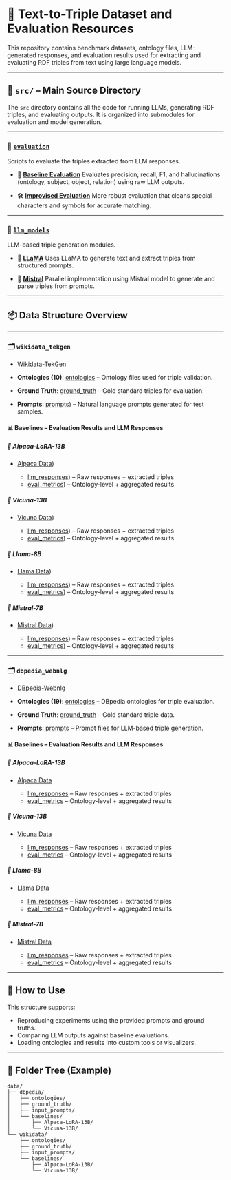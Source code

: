 # 🧠 Text-to-Triple Dataset and Evaluation Resources

This repository contains benchmark datasets, ontology files, LLM-generated responses, and evaluation results used for extracting and evaluating RDF triples from text using large language models.

---
## 🧠 `src/` – Main Source Directory

The `src` directory contains all the code for running LLMs, generating RDF triples, and evaluating outputs. It is organized into submodules for evaluation and model generation.

---

### 📂 [`evaluation`](https://github.com/Balramt/Text_to_Knowledge_Graph_Generation/tree/main/src/evaluation)

Scripts to evaluate the triples extracted from LLM responses.

* 📘 **[Baseline Evaluation](https://github.com/Balramt/Text_to_Knowledge_Graph_Generation/blob/main/src/evaluation/Baseline_evaluation.ipynb)**
  Evaluates precision, recall, F1, and hallucinations (ontology, subject, object, relation) using raw LLM outputs.

* 🛠️ **[Improvised Evaluation](https://github.com/Balramt/Text_to_Knowledge_Graph_Generation/blob/main/src/evaluation/Evaluation_improvised.ipynb)**
  More robust evaluation that cleans special characters and symbols for accurate matching.

---

### 🤖 [`llm_models`](https://github.com/Balramt/Text_to_Knowledge_Graph_Generation/tree/main/src/llm_models)

LLM-based triple generation modules.

* 🔹 **[LLaMA](https://github.com/Balramt/Text_to_Knowledge_Graph_Generation/blob/main/src/llm_models/llama_generator.py)**
  Uses LLaMA to generate text and extract triples from structured prompts.

* 🔹 **[Mistral](https://github.com/Balramt/Text_to_Knowledge_Graph_Generation/blob/main/src/llm_models/mistral_generator.py)**
  Parallel implementation using Mistral model to generate and parse triples from prompts.

---
## 📦 Data Structure Overview
---
### 🗂️ `wikidata_tekgen`
* [Wikidata-TekGen](https://github.com/Balramt/Text_to_Knowledge_Graph_Generation/tree/main/data/wikidata)

* **Ontologies (10)**: [ontologies](data/wikidata/ontologies) – Ontology files used for triple validation.
* **Ground Truth**: [ground\_truth](https://github.com/Balramt/Text_to_Knowledge_Graph_Generation/tree/main/data/wikidata/ground_truth) – Gold standard triples for evaluation.
* **Prompts**: [prompts](https://github.com/Balramt/Text_to_Knowledge_Graph_Generation/tree/main/data/wikidata/prompts)) – Natural language prompts generated for test samples.

#### 📊 Baselines – Evaluation Results and LLM Responses

##### 🔹 Alpaca-LoRA-13B

* [Alpaca Data](https://github.com/Balramt/Text_to_Knowledge_Graph_Generation/tree/main/data/wikidata/baselines/Alpaca-LoRA-13B))

  * [llm\_responses](https://github.com/Balramt/Text_to_Knowledge_Graph_Generation/tree/main/data/wikidata/baselines/Alpaca-LoRA-13B/llm_response)) – Raw responses + extracted triples
  * [eval\_metrics](https://github.com/Balramt/Text_to_Knowledge_Graph_Generation/tree/main/data/wikidata/baselines/Alpaca-LoRA-13B/evaluation_statistics/baseline_statistics)) – Ontology-level + aggregated results

##### 🔹 Vicuna-13B

* [Vicuna Data](https://github.com/Balramt/Text_to_Knowledge_Graph_Generation/tree/main/data/wikidata/baselines/Vicuna-13B))

  * [llm\_responses](https://github.com/Balramt/Text_to_Knowledge_Graph_Generation/tree/main/data/wikidata/baselines/Vicuna-13B/llm_response)) – Raw responses + extracted triples
  * [eval\_metrics](https://github.com/Balramt/Text_to_Knowledge_Graph_Generation/tree/main/data/wikidata/baselines/Vicuna-13B/evaluation_statistics/baseline_statistics)) – Ontology-level + aggregated results

##### 🔹 Llama-8B

* [Llama Data](https://github.com/Balramt/Text_to_Knowledge_Graph_Generation/tree/main/data/wikidata/baselines/Llama-8B))

  * [llm\_responses](https://github.com/Balramt/Text_to_Knowledge_Graph_Generation/tree/main/data/wikidata/baselines/Llama-8B/llm_response)) – Raw responses + extracted triples
  * [eval\_metrics](https://github.com/Balramt/Text_to_Knowledge_Graph_Generation/tree/main/data/wikidata/baselines/Llama-8B/evaluation_statistics)) – Ontology-level + aggregated results

##### 🔹 Mistral-7B

* [Mistral Data](https://github.com/Balramt/Text_to_Knowledge_Graph_Generation/tree/main/data/wikidata/baselines/Mistral-7B))

  * [llm\_responses](https://github.com/Balramt/Text_to_Knowledge_Graph_Generation/tree/main/data/wikidata/baselines/Mistral-7B/llm_response)) – Raw responses + extracted triples
  * [eval\_metrics](https://github.com/Balramt/Text_to_Knowledge_Graph_Generation/tree/main/data/wikidata/baselines/Mistral-7B/evaluation_statistics)) – Ontology-level + aggregated results

---

### 🗂️ `dbpedia_webnlg`
* [DBpedia-Webnlg](https://github.com/Balramt/Text_to_Knowledge_Graph_Generation/tree/main/data/dbpedia)

* **Ontologies (19)**: [ontologies](data/dbpedia/ontologies) – DBpedia ontologies for triple evaluation.
* **Ground Truth**: [ground\_truth](https://github.com/Balramt/Text_to_Knowledge_Graph_Generation/tree/main/data/dbpedia/ground_truth) – Gold standard triple data.
* **Prompts**: [prompts](https://github.com/Balramt/Text_to_Knowledge_Graph_Generation/tree/main/data/dbpedia/prompts) – Prompt files for LLM-based triple generation.

#### 📊 Baselines – Evaluation Results and LLM Responses

##### 🔹 Alpaca-LoRA-13B

* [Alpaca Data](https://github.com/Balramt/Text_to_Knowledge_Graph_Generation/tree/main/data/dbpedia/baselines/Alpaca-LoRA-13B)

  * [llm\_responses](https://github.com/Balramt/Text_to_Knowledge_Graph_Generation/tree/main/data/dbpedia/baselines/Alpaca-LoRA-13B/llm_response) – Raw responses + extracted triples
  * [eval\_metrics](https://github.com/Balramt/Text_to_Knowledge_Graph_Generation/tree/main/data/dbpedia/baselines/Alpaca-LoRA-13B/evaluation_statistics/baseline_statistics) – Ontology-level + aggregated results

##### 🔹 Vicuna-13B

* [Vicuna Data](https://github.com/Balramt/Text_to_Knowledge_Graph_Generation/tree/main/data/dbpedia/baselines/Vicuna-13B)

  * [llm\_responses](https://github.com/Balramt/Text_to_Knowledge_Graph_Generation/tree/main/data/dbpedia/baselines/Vicuna-13B/llm_response) – Raw responses + extracted triples
  * [eval\_metrics](https://github.com/Balramt/Text_to_Knowledge_Graph_Generation/tree/main/data/dbpedia/baselines/Vicuna-13B/evaluation_statistics/baseline_statistics) – Ontology-level + aggregated results

##### 🔹 Llama-8B

* [Llama Data](https://github.com/Balramt/Text_to_Knowledge_Graph_Generation/tree/main/data/dbpedia/baselines/Llama-8B)

  * [llm\_responses](https://github.com/Balramt/Text_to_Knowledge_Graph_Generation/tree/main/data/dbpedia/baselines/Llama-8B/llm_response) – Raw responses + extracted triples
  * [eval\_metrics](https://github.com/Balramt/Text_to_Knowledge_Graph_Generation/tree/main/data/dbpedia/baselines/Llama-8B/evaluation_statistics) – Ontology-level + aggregated results

##### 🔹 Mistral-7B

* [Mistral Data](https://github.com/Balramt/Text_to_Knowledge_Graph_Generation/tree/main/data/dbpedia/baselines/Mistral-7B)

  * [llm\_responses](https://github.com/Balramt/Text_to_Knowledge_Graph_Generation/tree/main/data/dbpedia/baselines/Mistral-7B/llm_response) – Raw responses + extracted triples
  * [eval\_metrics](https://github.com/Balramt/Text_to_Knowledge_Graph_Generation/tree/main/data/dbpedia/baselines/Mistral-7B/evaluation_statistics) – Ontology-level + aggregated results

---

## 🧪 How to Use

This structure supports:

* Reproducing experiments using the provided prompts and ground truths.
* Comparing LLM outputs against baseline evaluations.
* Loading ontologies and results into custom tools or visualizers.

---

## 📁 Folder Tree (Example)

```
data/
├── dbpedia/
│   ├── ontologies/
│   ├── ground_truth/
│   ├── input_prompts/
│   └── baselines/
│       ├── Alpaca-LoRA-13B/
│       └── Vicuna-13B/
└── wikidata/
    ├── ontologies/
    ├── ground_truth/
    ├── input_prompts/
    └── baselines/
        ├── Alpaca-LoRA-13B/
        └── Vicuna-13B/
```
